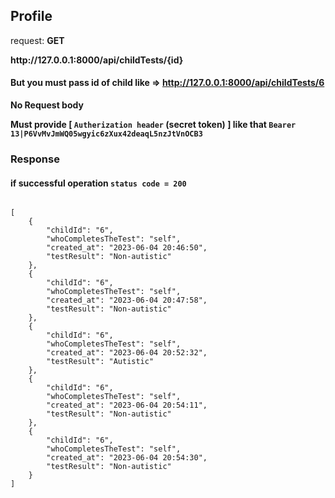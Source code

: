 
## Profile

request: <strong> GET </strong>

<strong>
  http://127.0.0.1:8000/api/childTests/{id}
</strong>

#### But you must pass id of child like => http://127.0.0.1:8000/api/childTests/6

<strong> No Request body </strong>


<strong> Must provide [ <code>Autherization header</code> (secret token) ] like that <code>Bearer 13|P6VvMvJmWQ05wgyic6zXux42deaqL5nzJtVnOCB3</code> </strong>


### Response 
#### if successful operation <code>status code = 200</code>
<pre>
<code>
[
    {
        "childId": "6",
        "whoCompletesTheTest": "self",
        "created_at": "2023-06-04 20:46:50",
        "testResult": "Non-autistic"
    },
    {
        "childId": "6",
        "whoCompletesTheTest": "self",
        "created_at": "2023-06-04 20:47:58",
        "testResult": "Non-autistic"
    },
    {
        "childId": "6",
        "whoCompletesTheTest": "self",
        "created_at": "2023-06-04 20:52:32",
        "testResult": "Autistic"
    },
    {
        "childId": "6",
        "whoCompletesTheTest": "self",
        "created_at": "2023-06-04 20:54:11",
        "testResult": "Non-autistic"
    },
    {
        "childId": "6",
        "whoCompletesTheTest": "self",
        "created_at": "2023-06-04 20:54:30",
        "testResult": "Non-autistic"
    }
]
</code>
</pre>


